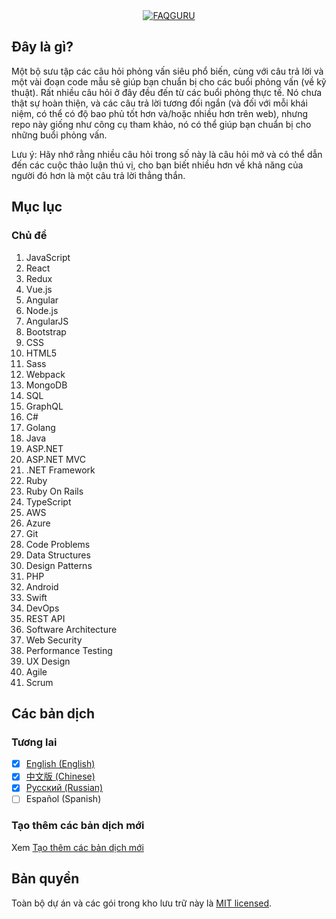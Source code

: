 <div align="center">
  <a href="https://github.com/FAQGURU">
    <img src="./assets/readme.svg" alt="FAQGURU" />
  </a>
</div>

## Đây là gì?

Một bộ sưu tập các câu hỏi phỏng vấn siêu phổ biến, cùng với câu trả lời và một vài đoạn code mẫu sẽ giúp bạn chuẩn bị cho các buổi phỏng vấn (về kỹ thuật). Rất nhiều câu hỏi ở đây đều đến từ các buổi phỏng thực tế. Nó chưa thật sự hoàn thiện, và các câu trả lời tương đối ngắn (và đối với mỗi khái niệm, có thể có độ bao phủ tốt hơn và/hoặc nhiều hơn trên web), nhưng repo này giống như công cụ tham khảo, nó có thể giúp bạn chuẩn bị cho những buổi phỏng vấn.

Lưu ý: Hãy nhớ rằng nhiều câu hỏi trong số này là câu hỏi mở và có thể dẫn đến các cuộc thảo luận thú vị, cho bạn biết nhiều hơn về khả năng của người đó hơn là một câu trả lời thẳng thắn.

## Mục lục

### Chủ đề

1.  JavaScript
2.  React
3.  Redux
4.  Vue.js
5.  Angular
6.  Node.js
7.  AngularJS
8.  Bootstrap
9.  CSS
10. HTML5
11. Sass
12. Webpack
13. MongoDB
14. SQL
15. GraphQL
16. C#
17. Golang
18. Java
19. ASP.NET
20. ASP.NET MVC
21. .NET Framework
22. Ruby
23. Ruby On Rails
24. TypeScript
25. AWS
26. Azure
27. Git
28. Code Problems
29. Data Structures
30. Design Patterns
31. PHP
32. Android
33. Swift
34. DevOps
35. REST API
36. Software Architecture
37. Web Security
38. Performance Testing
39. UX Design
40. Agile
41. Scrum

## Các bản dịch

### Tương lai

-   [x] [English (English)](../../readme.md)
-   [x] [中文版 (Chinese)](./topics/zh/readme.md)
-   [x] [Русский (Russian)](./topics/ru/readme.md)
-   [ ] Español (Spanish)

### Tạo thêm các bản dịch mới

Xem [Tạo thêm các bản dịch mới](./CONTRIBUTING.md#Translations)

## Bản quyền

Toàn bộ dự án và các gói trong kho lưu trữ này là [MIT licensed](/LICENSE).
